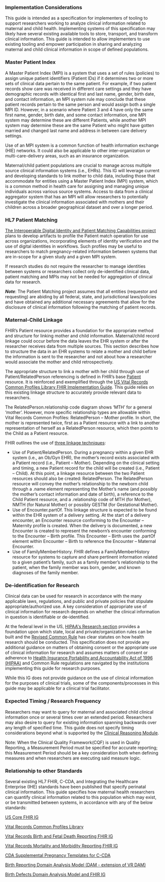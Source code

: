 ### Implementation Considerations
This guide is intended as a specification for implementers of tooling to support researchers working to analyze clinical information related to maternal and child health. Implementing systems of this specification may likely have several existing available tools to store, transport, and transform clinical information. This guide is intended to allow implementers to use existing tooling and empower participation in sharing and analyzing maternal and child clinical information in scope of defined populations.

### Master Patient Index
A Master Patient Index (MPI) is a system that uses a set of rules (policies) to assign unique patient identifiers (Patient IDs) if it determines two or more sets of clinical data pertain to the same patient. For example, if two patient records show care was received in different care settings and they have demographic records with identical first and last name, gender, birth date, and contact information, an MPI system rule may conclude that these patient records pertain to the same person and would assign both a single MPI ID. However, in a scenario where Patient 3 and 4 have only the same first name, gender, birth date, and some contact information, one MPI system may determine these are different Patients, while another MPI system may determine these are the same Patient who might have gotten married and changed last name and address in between care delivery settings. 

Use of an MPI system is a common function of health information exchange (HIE) networks. It could also be applicable to other inter-organization or multi-care-delivery areas, such as an insurance organization. 

Maternal/child patient populations are crucial to manage across multiple source clinical information systems (i.e., EHRs). This IG will leverage current and developing standards to link mother to child data, including those that accommodate for entities using a Master Patient Index (MPI) system, which is a common method in health care for assigning and managing unique individuals across various source systems. Access to data from a clinical aggregator system that has an MPI will allow researchers to potentially investigate the clinical information associated with mothers and their children across a broader geographical dataset and over a longer period. 

### HL7 Patient Matching
[The Interoperable Digital Identity and Patient Matching Capabilities project](https://confluence.hl7.org/display/PA/Interoperable+Digital+Identity+and+Patient+Matching+Capabilities) plans to develop artifacts to profile the Patient match operation for use across organizations, incorporating elements of identity verification and the use of digital identities in workflows. Such profiles may be useful to researchers to match pregnancy-related information between systems that are in-scope for a given study and a given MPI system. 

If research studies do not require the researcher to manage identities between systems or researchers collect only de-identified clinical data, patient matching and MPIs may not be needed for aggregation of clinical data for research. 

<b><i>Note</i></b>: The Patient Matching project assumes that all entities (requestor and requesting) are abiding by all federal, state, and jurisdictional laws/policies and have obtained any additional necessary agreements that allow for the disclosure of clinical information following the matching of patient records.

### Maternal-Child Linkage
FHIR’s Patient resource provides a foundation for the appropriate method and structure for linking mother and child information. Maternal/child record linkage could occur before the data leaves the EHR system or after the researcher receives data from multiple sources. This section describes how to structure the data in an EHR systems to relate a mother and child before the information is sent to the researcher and not about how a researcher would associate the mother and child retrospectively. 

The appropriate structure to link a mother with her child through use of Patient/RelatedPerson referencing is defined in FHIR’s base [Patient](http://hl7.org/fhir/2018Sep/patient.html#maternity) resource. It is reinforced and exemplified through the [US Vital Records Common Profiles Library FHIR Implementation Guide](http://hl7.org/fhir/us/vr-common-library/STU1). This guide relies on this existing linkage structure to accurately provide relevant data to researchers. 

The RelatedPerson.relationship code diagram shows ‘MTH’ for a general ‘mother’. However, more specific relationship types are allowable within Vital Records Common Profiles: RelatedPerson – Mother profile. In short, the mother is represented twice, first as a Patient resource with a link to another representation of herself as a RelatedPerson resource, which then points to the Child as a Patient resource.

FHIR outlines the use of [three linkage techniques](https://www.hl7.org/fhir/patient.html#maternity): 
*	Use of Patient/RelatedPerson. During a pregnancy within a given EHR system (i.e., an Ob/Gyn EHR), the mother’s record exists associated with a Patient record (i.e., Patient – Mother). Depending on the clinical setting and timing, a new Patient record for the child will be created (i.e., Patient – Child). At this point, a linkage resource between the two Patient resources should also be created: RelatedPerson. The RelatedPerson resource will convey the mother’s relationship to the newborn child through a .name element representing the Mother’s name (and possibly the mother’s contact information and date of birth), a reference to the Child Patient resource, and a .relationship code of MTH (for Mother), NMTH (for Natural Mother) or possibly GESTM (for Gestational Mother).
*	Use of Encounter.partOf. This linkage structure is expected to be found within the EHR system of a delivery setting. At the start of a delivery encounter, an Encounter resource conforming to the Encounter – Maternity profile is created. When the delivery is documented, a new Encounter is created to represent the newborn’s encounter conforming to the Encounter – Birth profile. This Encounter – Birth uses the .partOf element within Encounter – Birth to reference the Encounter – Maternal Encounter.
*	Use of FamilyMemberHistory. FHIR defines a FamilyMemberHistory resource for systems to capture and share pertinent information related to a given patient’s family, such as a family member’s relationship to the patient, when the family member was born, gender, and known diagnoses of the family member.


### De-identification for Research
Clinical data can be used for research in accordance with the many applicable laws, regulations, and public and private policies that stipulate appropriate/authorized use. A key consideration of appropriate use of clinical information for research depends on whether the clinical information in question is identifiable or de-identified. 

At the federal level in the US, [HIPAA's Research section](https://www.hhs.gov/hipaa/for-professionals/special-topics/research/index.html) provides a foundation upon which state, local and private/organization rules can be built and the [Revised Common Rule](https://www.hhs.gov/ohrp/regulations-and-policy/regulations/finalized-revisions-common-rule/index.html) has clear statutes on how health research should be conducted. This specification does not provide any additional guidance on matters of obtaining consent or the appropriate use of clinical information for research and assumes matters of consent or adherence to [Health Insurance Portability and Accountability Act of 1996 (HIPAA)](https://www.cdc.gov/phlp/publications/topic/hipaa.html) and Common Rule regulations are navigated by the institutions implementing this guide for research purposes. 

While this IG does not provide guidance on the use of clinical information for the purposes of clinical trials, some of the components/processes in this guide may be applicable for a clinical trial facilitator.


### Expected Timing / Research Frequency
Researchers may want to query for maternal and associated child clinical information once or several times over an extended period. Researchers may also desire to query for existing information spanning backwards over any length of specified time. This guide does not specify timing considerations beyond what is supported by the [Clinical Reasoning Module](http://hl7.org/fhir/r4/clinicalreasoning-module.html). 

Note: When the Clinical Quality Framework(CQF) is used in Quality Reporting, a Measurement Period must be specified for accurate reporting; this Measurement Period should be a key consideration both when defining measures and when researchers are executing said measure logic.

### Relationship to other Standards

Several existing HL7 FHIR, C-CDA, and Integrating the Healthcare Enterprise (IHE) standards have been published that specify perinatal clinical information. This guide specifies how maternal health researchers can quantify clinical information related to this population which may exist, or be transmitted between systems, in accordance with any of the below standards:

[US Core FHIR IG](https://www.hl7.org/fhir/us/core/)

[Vital Records Common Profiles Library](http://hl7.org/fhir/us/vrdr/)

[Vital Records Birth and Fetal Death Reporting FHIR IG](https://build.fhir.org/ig/HL7/fhir-bfdr/)

[Vital Records Mortality and Morbidity Reporting FHIR IG](http://hl7.org/fhir/us/vrdr/)

[CDA Supplemental Pregnancy Templates for C-CDA](https://www.hl7.org/implement/standards/product_brief.cfm?product_id=494)

[Birth Reporting Domain Analysis Model (DAM - extension of VR DAM)](https://www.hl7.org/implement/standards/product_brief.cfm?product_id=559)

[Birth Defects Domain Analysis Model and FHIR IG](https://confluence.hl7.org/display/PHWG/Birth+Defects+DAM+and+FHIR+IG)